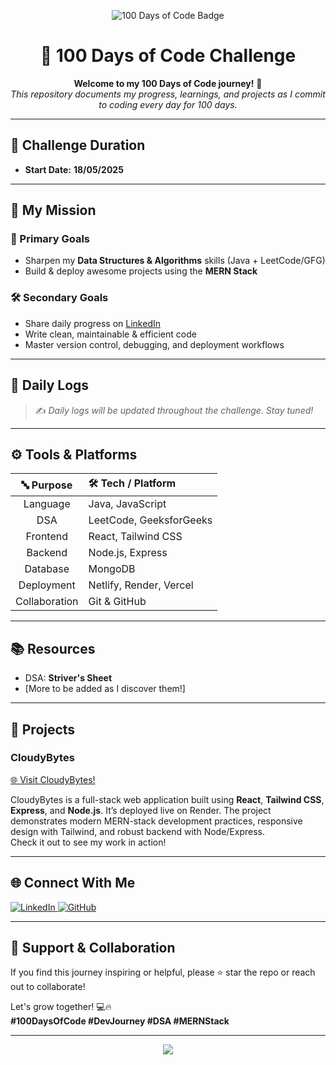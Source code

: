 <p align="center">
  <img src="https://img.shields.io/badge/100DaysOfCode-%F0%9F%92%AF-blueviolet?style=for-the-badge" alt="100 Days of Code Badge"/>
</p>

<h1 align="center">💯 100 Days of Code Challenge</h1>

<p align="center">
  <b>Welcome to my 100 Days of Code journey!</b> 🚀<br>
  <i>This repository documents my progress, learnings, and projects as I commit to coding every day for 100 days.</i>
</p>

---

## 📅 Challenge Duration

- **Start Date:** <b>18/05/2025</b>

---

## 🧭 My Mission

### 🎯 Primary Goals

- Sharpen my <b>Data Structures & Algorithms</b> skills (Java + LeetCode/GFG)
- Build & deploy awesome projects using the <b>MERN Stack</b>

### 🛠️ Secondary Goals

- Share daily progress on [LinkedIn](https://linkedin.com/in/ajayvishwakarma2k21)
- Write clean, maintainable & efficient code
- Master version control, debugging, and deployment workflows

---

## 📖 Daily Logs

> ✍️ <i>Daily logs will be updated throughout the challenge. Stay tuned!</i>

---

## ⚙️ Tools & Platforms

| 🔤 Purpose  | 🛠️ Tech / Platform         |
| :---------: | :------------------------ |
| Language    | Java, JavaScript          |
| DSA         | LeetCode, GeeksforGeeks   |
| Frontend    | React, Tailwind CSS       |
| Backend     | Node.js, Express          |
| Database    | MongoDB                   |
| Deployment  | Netlify, Render, Vercel   |
| Collaboration | Git & GitHub           |

---

## 📚 Resources

- DSA: <b>Striver's Sheet</b>  
- [More to be added as I discover them!]

---

## 🚀 Projects

### CloudyBytes

[🌐 Visit CloudyBytes!](https://cloudybytes.onrender.com/)

CloudyBytes is a full-stack web application built using **React**, **Tailwind CSS**, **Express**, and **Node.js**. It’s deployed live on Render. The project demonstrates modern MERN-stack development practices, responsive design with Tailwind, and robust backend with Node/Express.  
Check it out to see my work in action!

---

## 🌐 Connect With Me

<p>
  <a href="https://linkedin.com/in/ajayvishwakarma2k21" target="_blank">
    <img src="https://img.shields.io/badge/LinkedIn-blue?logo=linkedin&logoColor=white&style=for-the-badge" alt="LinkedIn"/>
  </a>
  <a href="https://github.com/ajayvishwakarma2k21" target="_blank">
    <img src="https://img.shields.io/badge/GitHub-black?logo=github&logoColor=white&style=for-the-badge" alt="GitHub"/>
  </a>
</p>

---

## 🙌 Support & Collaboration

If you find this journey inspiring or helpful, please ⭐ star the repo or reach out to collaborate!

Let's grow together! 💻🔥  
**#100DaysOfCode #DevJourney #DSA #MERNStack**

---

<p align="center">
  <img src="https://capsule-render.vercel.app/api?type=waving&color=gradient&height=100&section=footer"/>
</p>
